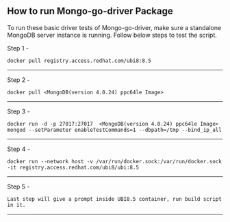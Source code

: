 
How to run Mongo-go-driver Package
-------------

To run these basic driver tests of Mongo-go-driver, make sure a standalone MongoDB server instance is running. Follow below steps to test the script.

Step 1 - 

    docker pull registry.access.redhat.com/ubi8:8.5

*************************

Step 2 -

    docker pull <MongoDB(version 4.0.24) ppc64le Image>

*************************

Step 3 -

    docker run -d -p 27017:27017  <MongoDB(version 4.0.24) ppc64le Image> mongod --setParameter enableTestCommands=1 --dbpath=/tmp --bind_ip_all

*************************

Step 4 -

    docker run --network host -v /var/run/docker.sock:/var/run/docker.sock -it registry.access.redhat.com/ubi8/ubi:8.5
    
*************************

Step 5 -

    Last step will give a prompt inside UBI8.5 container, run build script in it.

*************************
